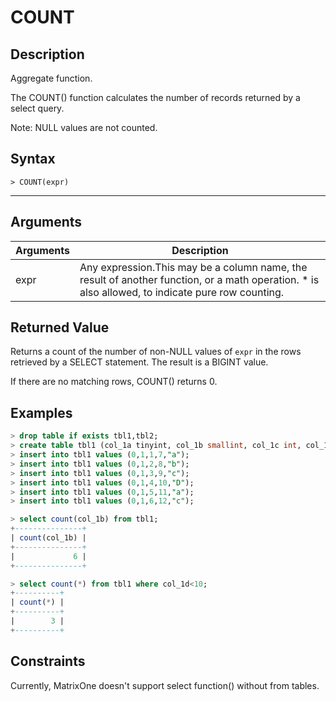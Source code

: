 # **COUNT**

## **Description**

Aggregate function.

The COUNT() function calculates the number of records returned by a select query.

Note: NULL values are not counted.

## **Syntax**

```
> COUNT(expr)
```
***

## **Arguments**
|  Arguments   | Description  |
|  ----  | ----  |
| expr  | Any expression.This may be a column name, the result of another function, or a math operation. * is also allowed, to indicate pure row counting. |

## **Returned Value**
Returns a count of the number of non-NULL values of `expr` in the rows retrieved by a SELECT statement. The result is a BIGINT value.

If there are no matching rows, COUNT() returns 0.


## **Examples**

```sql
> drop table if exists tbl1,tbl2;
> create table tbl1 (col_1a tinyint, col_1b smallint, col_1c int, col_1d bigint, col_1e char(10) not null);
> insert into tbl1 values (0,1,1,7,"a");
> insert into tbl1 values (0,1,2,8,"b");
> insert into tbl1 values (0,1,3,9,"c");
> insert into tbl1 values (0,1,4,10,"D");
> insert into tbl1 values (0,1,5,11,"a");
> insert into tbl1 values (0,1,6,12,"c");

> select count(col_1b) from tbl1;
+---------------+
| count(col_1b) |
+---------------+
|             6 |
+---------------+

> select count(*) from tbl1 where col_1d<10;
+----------+
| count(*) |
+----------+
|        3 |
+----------+
```

## Constraints
Currently, MatrixOne doesn't support select function() without from tables.
